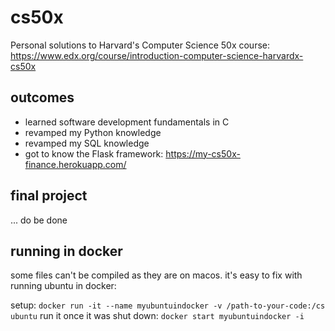 # cs50x

Personal solutions to Harvard's Computer Science 50x course: https://www.edx.org/course/introduction-computer-science-harvardx-cs50x

## outcomes

-   learned software development fundamentals in C
-   revamped my Python knowledge
-   revamped my SQL knowledge
-   got to know the Flask framework: https://my-cs50x-finance.herokuapp.com/

## final project

... do be done

## running in docker

some files can't be compiled as they are on macos. it's easy to fix with running ubuntu in docker:

setup: `docker run -it --name myubuntuindocker -v /path-to-your-code:/cs ubuntu`
run it once it was shut down: `docker start myubuntuindocker -i`
